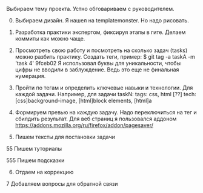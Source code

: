 Выбираем тему проекта.
Устно обговариваем с руководителем.

0. Выбираем дизайн.
Я нашел на templatemonster.
Но надо рисовать.

1. Разработка практики экспертом, фиксируя этапы в гите.
Делаем коммиты как можно чаще.

2. Просмотреть свою работу и посмотреть на сколько задач (tasks) можно разбить практику.
Создать теги, пример:
$ git tag -a taskA -m 'task 4' 9fceb02
Я использовал буквы для уникальности, чтобы цифры не вводили в заблуждение. Ведь это еще не финальная нумерация.

3. Пройти по тегам и определить ключевые навыки и технологии. Для каждой задачи.
Например, для задачи taskN:
tags: css, html
[??] tech: [css]background-image, [html]block elements, [html]a

4. Формируем превью на каждую задачу.
Надо переключиться на тег и сбилдить результат.
Для веб страниц я пользовался аддоном https://addons.mozilla.org/ru/firefox/addon/pagesaver/

5. Пишем тексты для постановки задачи

55 Пишем туториалы

555 Пишем подсказки

6. Отдаем на коррекцию

7 Добавляем вопросы для обратной связи